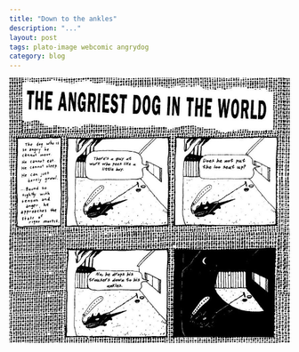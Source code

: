 ```yaml
---
title: "Down to the ankles"
description: "..."
layout: post
tags: plato-image webcomic angrydog
category: blog
---
```


![angry dog](/assets/posts/2017-03-04-down-to-the-ankles/this_file_will_be_autodeleted_in_24hrs_1lTDQDFMbMI6LOC8zXiE2YA.jpg)
